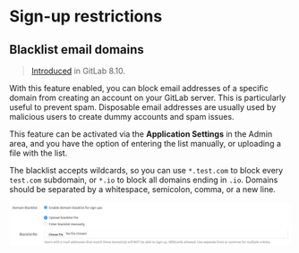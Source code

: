 # Sign-up restrictions

## Blacklist email domains

> [Introduced][ce-5259] in GitLab 8.10.

With this feature enabled, you can block email addresses of a specific domain
from creating an account on your GitLab server. This is particularly useful to
prevent spam. Disposable email addresses are usually used by malicious users to
create dummy accounts and spam issues.

This feature can be activated via the **Application Settings** in the Admin area,
and you have the option of entering the list manually, or uploading a file with
the list.

The blacklist accepts wildcards, so you can use `*.test.com` to block every
`test.com` subdomain, or `*.io` to block all domains ending in `.io`. Domains
should be separated by a whitespace, semicolon, comma, or a new line.

![Domain Blacklist](img/domain_blacklist.png)

[ce-5259]: https://gitlab.com/gitlab-org/gitlab-ce/merge_requests/5259
